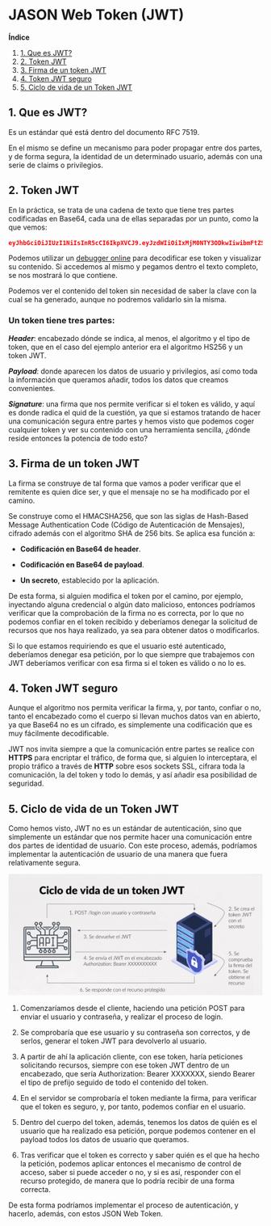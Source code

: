 # JASON Web Token (JWT)

**Índice**

1. [1. Que es JWT?](#id1)
2. [2. Token JWT](#id4)
3. [3. Firma de un token JWT](#id3)
4. [4. Token JWT seguro](#id4)
5. [5. Ciclo de vida de un Token JWT](#id5)

<div id='id1' />

## 1. Que es JWT?

Es un estándar qué está dentro del documento RFC 7519.

En el mismo se define un mecanismo para poder propagar entre dos partes, y de forma segura, la identidad de un determinado usuario, además con una serie de claims o privilegios.

<div id='id2' />

## 2. Token JWT

En la práctica, se trata de una cadena de texto que tiene tres partes codificadas en Base64, cada una de ellas separadas por un punto, como la que vemos:

```json
eyJhbGciOiJIUzI1NiIsInR5cCI6IkpXVCJ9.eyJzdWIiOiIxMjM0NTY3ODkwIiwibmFtZSI6IkpvaG4gRG9lIiwiaWF0IjoxNTE2MjM5MDIyfQ.SflKxwRJSMeKKF2QT4fwpMeJf36POk6yJV_adQssw5c
```

Podemos utilizar un [debugger online](https://jwt.io/) para decodificar ese token y visualizar su contenido. Si accedemos al mismo y pegamos dentro el texto completo, se nos mostrará lo que contiene.

Podemos ver el contenido del token sin necesidad de saber la clave con la cual se ha generado, aunque no podremos validarlo sin la misma.

### Un token tiene tres partes:

**_Header_**: encabezado dónde se indica, al menos, el algoritmo y el tipo de token, que en el caso del ejemplo anterior era el algoritmo HS256 y un token JWT.

**_Payload_**: donde aparecen los datos de usuario y privilegios, así como toda la información que queramos añadir, todos los datos que creamos convenientes.

**_Signature_**: una firma que nos permite verificar si el token es válido, y aquí es donde radica el quid de la cuestión, ya que si estamos tratando de hacer una comunicación segura entre partes y hemos visto que podemos coger cualquier token y ver su contenido con una herramienta sencilla, ¿dónde reside entonces la potencia de todo esto?

<div id='id3' />

## 3. Firma de un token JWT

La firma se construye de tal forma que vamos a poder verificar que el remitente es quien dice ser, y que el mensaje no se ha modificado por el camino.

Se construye como el HMACSHA256, que son las siglas de Hash-Based Message Authentication Code (Código de Autenticación de Mensajes), cifrado además con el algoritmo SHA de 256 bits. Se aplica esa función a:

- **Codificación en Base64 de header**.

- **Codificación en Base64 de payload**.

- **Un secreto**, establecido por la aplicación.

De esta forma, si alguien modifica el token por el camino, por ejemplo, inyectando alguna credencial o algún dato malicioso, entonces podríamos verificar que la comprobación de la firma no es correcta, por lo que no podemos confiar en el token recibido y deberíamos denegar la solicitud de recursos que nos haya realizado, ya sea para obtener datos o modificarlos.

Si lo que estamos requiriendo es que el usuario esté autenticado, deberíamos denegar esa petición, por lo que siempre que trabajemos con JWT deberíamos verificar con esa firma si el token es válido o no lo es.

## 4. Token JWT seguro

<div id='id4' />

Aunque el algoritmo nos permita verificar la firma, y, por tanto, confiar o no, tanto el encabezado como el cuerpo si llevan muchos datos van en abierto, ya que Base64 no es un cifrado, es simplemente una codificación que es muy fácilmente decodificable.

JWT nos invita siempre a que la comunicación entre partes se realice con **HTTPS** para encriptar el tráfico, de forma que, si alguien lo interceptara, el propio tráfico a través de **HTTP** sobre esos sockets SSL, cifrara toda la comunicación, la del token y todo lo demás, y así añadir esa posibilidad de seguridad.

<div id='id5' />

## 5. Ciclo de vida de un Token JWT

Como hemos visto, JWT no es un estándar de autenticación, sino que simplemente un estándar que nos permite hacer una comunicación entre dos partes de identidad de usuario. Con este proceso, además, podríamos implementar la autenticación de usuario de una manera que fuera relativamente segura.

<img src="img/jwt/Life cicle.png" alt="contenedor" />

1. Comenzaríamos desde el cliente, haciendo una petición POST para enviar el usuario y contraseña, y realizar el proceso de login.

2. Se comprobaría que ese usuario y su contraseña son correctos, y de serlos, generar el token JWT para devolverlo al usuario.

3. A partir de ahí la aplicación cliente, con ese token, haría peticiones solicitando recursos, siempre con ese token JWT dentro de un encabezado, que sería Authorization: Bearer XXXXXXX, siendo Bearer el tipo de prefijo seguido de todo el contenido del token.

4. En el servidor se comprobaría el token mediante la firma, para verificar que el token es seguro, y, por tanto, podemos confiar en el usuario.

5. Dentro del cuerpo del token, además, tenemos los datos de quién es el usuario que ha realizado esa petición, porque podemos contener en el payload todos los datos de usuario que queramos.

6. Tras verificar que el token es correcto y saber quién es el que ha hecho la petición, podemos aplicar entonces el mecanismo de control de acceso, saber si puede acceder o no, y si es así, responder con el recurso protegido, de manera que lo podría recibir de una forma correcta.

De esta forma podríamos implementar el proceso de autenticación, y hacerlo, además, con estos JSON Web Token.
